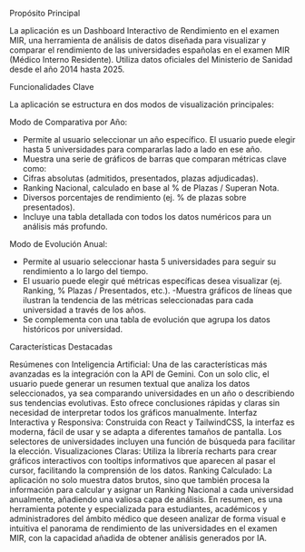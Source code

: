 Propósito Principal

La aplicación es un Dashboard Interactivo de Rendimiento en el examen MIR, una herramienta de análisis de datos diseñada para visualizar y comparar el rendimiento de las universidades españolas en el examen MIR (Médico Interno Residente). Utiliza datos oficiales del Ministerio de Sanidad desde el año 2014 hasta 2025.

Funcionalidades Clave

La aplicación se estructura en dos modos de visualización principales:

Modo de Comparativa por Año: 
- Permite al usuario seleccionar un año específico. El usuario puede elegir hasta 5 universidades para compararlas lado a lado en ese año.
- Muestra una serie de gráficos de barras que comparan métricas clave como:
- Cifras absolutas (admitidos, presentados, plazas adjudicadas).
- Ranking Nacional, calculado en base al % de Plazas / Superan Nota.
- Diversos porcentajes de rendimiento (ej. % de plazas sobre presentados).
- Incluye una tabla detallada con todos los datos numéricos para un análisis más profundo.
  
Modo de Evolución Anual:
- Permite al usuario seleccionar hasta 5 universidades para seguir su rendimiento a lo largo del tiempo.
- El usuario puede elegir qué métricas específicas desea visualizar (ej. Ranking, % Plazas / Presentados, etc.).
-Muestra gráficos de líneas que ilustran la tendencia de las métricas seleccionadas para cada universidad a través de los años.
- Se complementa con una tabla de evolución que agrupa los datos históricos por universidad.

Características Destacadas

Resúmenes con Inteligencia Artificial: Una de las características más avanzadas es la integración con la API de Gemini. Con un solo clic, el usuario puede generar un resumen textual que analiza los datos seleccionados, ya sea comparando universidades en un año o describiendo sus tendencias evolutivas. Esto ofrece conclusiones rápidas y claras sin necesidad de interpretar todos los gráficos manualmente.
Interfaz Interactiva y Responsiva: Construida con React y TailwindCSS, la interfaz es moderna, fácil de usar y se adapta a diferentes tamaños de pantalla. Los selectores de universidades incluyen una función de búsqueda para facilitar la elección.
Visualizaciones Claras: Utiliza la librería recharts para crear gráficos interactivos con tooltips informativos que aparecen al pasar el cursor, facilitando la comprensión de los datos.
Ranking Calculado: La aplicación no solo muestra datos brutos, sino que también procesa la información para calcular y asignar un Ranking Nacional a cada universidad anualmente, añadiendo una valiosa capa de análisis.
En resumen, es una herramienta potente y especializada para estudiantes, académicos y administradores del ámbito médico que deseen analizar de forma visual e intuitiva el panorama de rendimiento de las universidades en el examen MIR, con la capacidad añadida de obtener análisis generados por IA.
